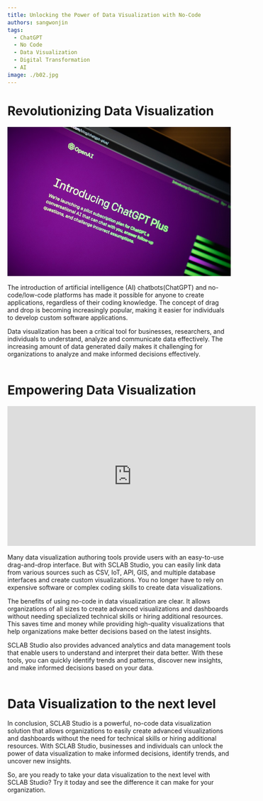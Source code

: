 ```yaml
---
title: Unlocking the Power of Data Visualization with No-Code
authors: sangwonjin
tags:   
  - ChatGPT
  - No Code
  - Data Visualization
  - Digital Transformation
  - AI
image: ./b02.jpg
---
```


# Revolutionizing Data Visualization

![ChatGPT](./b02.jpg)

The introduction of artificial intelligence (AI) chatbots(ChatGPT) and no-code/low-code platforms has made it possible for anyone to create applications, regardless of their coding knowledge. The concept of drag and drop is becoming increasingly popular, making it easier for individuals to develop custom software applications.
 
Data visualization has been a critical tool for businesses, researchers, and individuals to understand, analyze and communicate data effectively. The increasing amount of data generated daily makes it challenging for organizations to analyze and make informed decisions effectively.
<br/><br/>

# Empowering Data Visualization

<iframe width="560" height="315" src="https://www.youtube.com/embed/wKqf7-a1Dko" title="YouTube video player" frameborder="0" allow="accelerometer; autoplay; clipboard-write; encrypted-media; gyroscope; picture-in-picture; web-share" allowfullscreen></iframe>

Many data visualization authoring tools provide users with an easy-to-use drag-and-drop interface. But with SCLAB Studio, you can easily link data from various sources such as CSV, IoT, API, GIS, and multiple database interfaces and create custom visualizations. You no longer have to rely on expensive software or complex coding skills to create data visualizations.

The benefits of using no-code in data visualization are clear. It allows organizations of all sizes to create advanced visualizations and dashboards without needing specialized technical skills or hiring additional resources. This saves time and money while providing high-quality visualizations that help organizations make better decisions based on the latest insights.

SCLAB Studio also provides advanced analytics and data management tools that enable users to understand and interpret their data better. With these tools, you can quickly identify trends and patterns, discover new insights, and make informed decisions based on your data.
<br/><br/>


# Data Visualization to the next level
In conclusion, SCLAB Studio is a powerful, no-code data visualization solution that allows organizations to easily create advanced visualizations and dashboards without the need for technical skills or hiring additional resources. With SCLAB Studio, businesses and individuals can unlock the power of data visualization to make informed decisions, identify trends, and uncover new insights.

So, are you ready to take your data visualization to the next level with SCLAB Studio? Try it today and see the difference it can make for your organization.